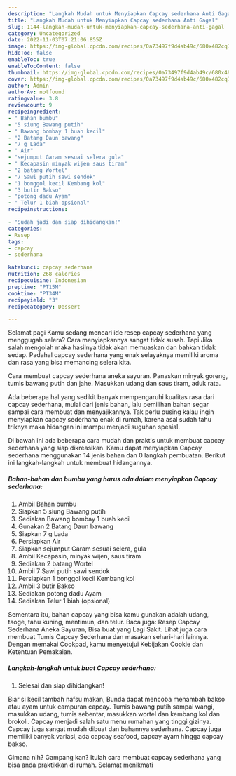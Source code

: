 ```yaml
---
description: "Langkah Mudah untuk Menyiapkan Capcay sederhana Anti Gagal"
title: "Langkah Mudah untuk Menyiapkan Capcay sederhana Anti Gagal"
slug: 1144-langkah-mudah-untuk-menyiapkan-capcay-sederhana-anti-gagal
category: Uncategorized
date: 2022-11-03T07:21:06.855Z
image: https://img-global.cpcdn.com/recipes/0a73497f9d4ab49c/680x482cq70/capcay-sederhana-foto-resep-utama.jpg
hideToc: false
enableToc: true
enableTocContent: false
thumbnail: https://img-global.cpcdn.com/recipes/0a73497f9d4ab49c/680x482cq70/capcay-sederhana-foto-resep-utama.jpg
cover: https://img-global.cpcdn.com/recipes/0a73497f9d4ab49c/680x482cq70/capcay-sederhana-foto-resep-utama.jpg
author: Admin
authorAv: notfound
ratingvalue: 3.8
reviewcount: 9
recipeingredient:
- " Bahan bumbu"
- "5 siung Bawang putih"
- " Bawang bombay 1 buah kecil"
- "2 Batang Daun bawang"
- "7 g Lada"
- " Air"
- "sejumput Garam sesuai selera gula"
- " Kecapasin minyak wijen saus tiram"
- "2 batang Wortel"
- "7 Sawi putih sawi sendok"
- "1 bonggol kecil Kembang kol"
- "3 butir Bakso"
- "potong dadu Ayam"
- " Telur 1 biah opsional"
recipeinstructions:

- "Sudah jadi dan siap dihidangkan!"
categories:
- Resep
tags:
- capcay
- sederhana

katakunci: capcay sederhana 
nutrition: 268 calories
recipecuisine: Indonesian
preptime: "PT15M"
cooktime: "PT34M"
recipeyield: "3"
recipecategory: Dessert

---
```



Selamat pagi Kamu sedang mencari ide resep capcay sederhana yang menggugah selera? Cara menyiapkannya sangat tidak susah. Tapi Jika salah mengolah maka hasilnya tidak akan memuaskan dan bahkan tidak sedap. Padahal capcay sederhana yang enak selayaknya memiliki aroma dan rasa yang bisa memancing selera kita.


Cara membuat capcay sederhana aneka sayuran. Panaskan minyak goreng, tumis bawang putih dan jahe. Masukkan udang dan saus tiram, aduk rata.

Ada beberapa hal yang sedikit banyak mempengaruhi kualitas rasa dari capcay sederhana, mulai dari jenis bahan, lalu pemilihan bahan segar sampai cara membuat dan menyajikannya. Tak perlu pusing kalau ingin menyiapkan capcay sederhana enak di rumah, karena asal sudah tahu triknya maka hidangan ini mampu menjadi suguhan spesial.


Di bawah ini ada beberapa cara mudah dan praktis untuk membuat capcay sederhana yang siap dikreasikan. Kamu dapat menyiapkan Capcay sederhana menggunakan 14 jenis bahan dan 0 langkah pembuatan. Berikut ini langkah-langkah untuk membuat hidangannya.

<!--inarticleads1-->

##### Bahan-bahan dan bumbu yang harus ada dalam menyiapkan Capcay sederhana:

1. Ambil  Bahan bumbu
1. Siapkan 5 siung Bawang putih
1. Sediakan  Bawang bombay 1 buah kecil
1. Gunakan 2 Batang Daun bawang
1. Siapkan 7 g Lada
1. Persiapkan  Air
1. Siapkan sejumput Garam sesuai selera, gula
1. Ambil  Kecapasin, minyak wijen, saus tiram
1. Sediakan 2 batang Wortel
1. Ambil 7 Sawi putih sawi sendok
1. Persiapkan 1 bonggol kecil Kembang kol
1. Ambil 3 butir Bakso
1. Sediakan potong dadu Ayam
1. Sediakan  Telur 1 biah (opsional)


Sementara itu, bahan capcay yang bisa kamu gunakan adalah udang, taoge, tahu kuning, mentimun, dan telur. Baca juga: Resep Capcay Sederhana Aneka Sayuran, Bisa buat yang Lagi Sakit. Lihat juga cara membuat Tumis Capcay Sederhana dan masakan sehari-hari lainnya. Dengan memakai Cookpad, kamu menyetujui Kebijakan Cookie dan Ketentuan Pemakaian. 

<!--inarticleads2-->

##### Langkah-langkah untuk buat Capcay sederhana:


1. Selesai dan siap dihidangkan!

Biar si kecil tambah nafsu makan, Bunda dapat mencoba menambah bakso atau ayam untuk campuran capcay. Tumis bawang putih sampai wangi, masukkan udang, tumis sebentar, masukkan wortel dan kembang kol dan brokoli. Capcay menjadi salah satu menu rumahan yang tinggi gizinya. Capcay juga sangat mudah dibuat dan bahannya sederhana. Capcay juga memiliki banyak variasi, ada capcay seafood, capcay ayam hingga capcay bakso. 

Gimana nih? Gampang kan? Itulah cara membuat capcay sederhana yang bisa anda praktikkan di rumah. Selamat menikmati
